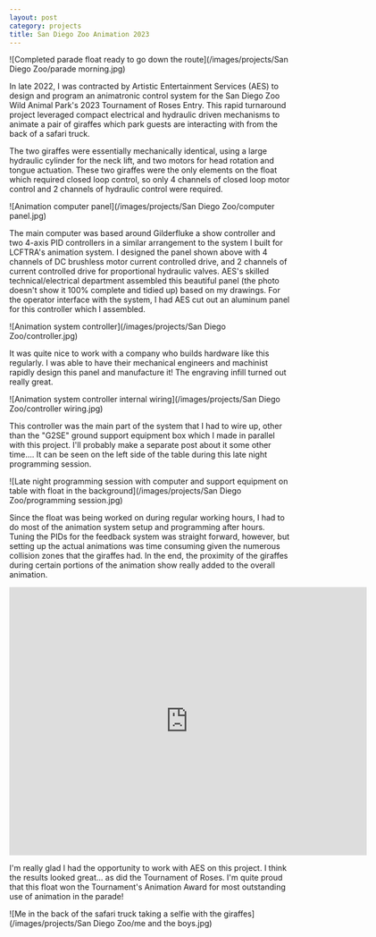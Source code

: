 ```yaml
---
layout: post
category: projects
title: San Diego Zoo Animation 2023
---
```

![Completed parade float ready to go down the route](/images/projects/San Diego Zoo/parade morning.jpg)

In late 2022, I was contracted by Artistic Entertainment Services (AES) to design and program an animatronic control system for the San Diego Zoo Wild Animal Park's 2023 Tournament of Roses Entry. This rapid turnaround project leveraged compact electrical and hydraulic driven mechanisms to animate a pair of giraffes which park guests are interacting with from the back of a safari truck. <!--more-->

The two giraffes were essentially mechanically identical, using a large hydraulic cylinder for the neck lift, and two motors for head rotation and tongue actuation. These two giraffes were the only elements on the float which required closed loop control, so only 4 channels of closed loop motor control and 2 channels of hydraulic control were required. 

![Animation computer panel](/images/projects/San Diego Zoo/computer panel.jpg)

The main computer was based around Gilderfluke a show controller and two 4-axis PID controllers in a similar arrangement to the system I built for LCFTRA's animation system. I designed the panel shown above with 4 channels of DC brushless motor current controlled drive, and 2 channels of current controlled drive for proportional hydraulic valves. AES's skilled technical/electrical department assembled this beautiful panel (the photo doesn't show it 100% complete and tidied up) based on my drawings. For the operator interface with the system, I had AES cut out an aluminum panel for this controller which I assembled.

![Animation system controller](/images/projects/San Diego Zoo/controller.jpg)

It was quite nice to work with a company who builds hardware like this regularly. I was able to have their mechanical engineers and machinist rapidly design this panel and manufacture it! The engraving infill turned out really great.

![Animation system controller internal wiring](/images/projects/San Diego Zoo/controller wiring.jpg)

This controller was the main part of the system that I had to wire up, other than the "G2SE" ground support equipment box which I made in parallel with this project. I'll probably make a separate post about it some other time.... It can be seen on the left side of the table during this late night programming session.

![Late night programming session with computer and support equipment on table with float in the background](/images/projects/San Diego Zoo/programming session.jpg)

Since the float was being worked on during regular working hours, I had to do most of the animation system setup and programming after hours. Tuning the PIDs for the feedback system was straight forward, however, but setting up the actual animations was time consuming given the numerous collision zones that the giraffes had. In the end, the proximity of the giraffes during certain portions of the animation show really added to the overall animation.

<iframe
    width="640"
    height="480"
    src="https://youtu.be/NDEyiNIk5Go"
    frameborder="0"
    allow="autoplay; encrypted-media"
    allowfullscreen
>
</iframe>

I'm really glad I had the opportunity to work with AES on this project. I think the results looked great... as did the Tournament of Roses. I'm quite proud that this float won the Tournament's Animation Award for most outstanding use of animation in the parade!

![Me in the back of the safari truck taking a selfie with the giraffes](/images/projects/San Diego Zoo/me and the boys.jpg)
